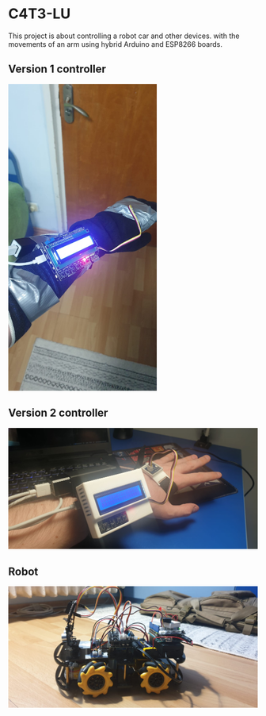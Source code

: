 # C4T3-LU
This project is about controlling a robot car and other devices.
with the movements of an arm using hybrid Arduino and ESP8266 boards.

## Version 1 controller
<img src="images/version1_arm.jpeg" width="300"/>

## Version 2 controller
<img src="images/version2.jpeg" width="600"/>

## Robot
<img src="images/catelu1.jpeg" width="600"/>
